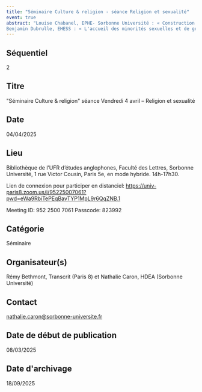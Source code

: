 ```yaml
---
title: "Séminaire Culture & religion - séance Religion et sexualité"
event: true
abstract: "Louise Chabanel, EPHE- Sorbonne Université : « Construction hétéronormative de la sexualité dans les milieux évangéliques aux « États-Unis et en France »
Benjamin Dubrulle, EHESS : « L'accueil des minorités sexuelles et de genre dans l'islam britannique »"
---
```


## ﻿Séquentiel

 2

## Titre

"Séminaire Culture & religion" séance Vendredi 4 avril – Religion et sexualité 


## Date

 04/04/2025

## Lieu

Bibliothèque de l’UFR d’études anglophones, Faculté des Lettres, Sorbonne Université, 1 rue Victor Cousin, Paris 5e, en mode hybride. 14h-17h30.

Lien de connexion pour participer en distanciel:
https://univ-paris8.zoom.us/j/95225007061?pwd=eWa9RbiTePEqBavTYP1MpL9r6QqZNB.1

Meeting ID: 952 2500 7061
Passcode: 823992
 
## Catégorie

 Séminaire

## Organisateur(s)
Rémy Bethmont, Transcrit (Paris 8) et Nathalie Caron, HDEA (Sorbonne Université)

## Contact

nathalie.caron@sorbonne-universite.fr 

## Date de début de publication

 08/03/2025

## Date d'archivage

 18/09/2025
